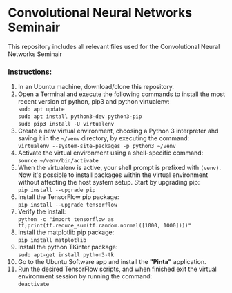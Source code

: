 # Convolutional Neural Networks Seminair
This repository includes all relevant files used for the Convolutional Neural Networks Seminair

### Instructions:
1. In an Ubuntu machine, download/clone this repository.
2. Open a Terminal and execute the following commands to install the most recent version of python, pip3 and python virtualenv:  
`sudo apt update`  
`sudo apt install python3-dev python3-pip`  
`sudo pip3 install -U virtualenv`  
3. Create a new virtual environment, choosing a Python 3 interpreter ahd saving it in the `~/venv` directory, by executing the command:  
`virtualenv --system-site-packages -p python3 ~/venv`  
4. Activate the virtual environment using a shell-specific command:  
`source ~/venv/bin/activate`  
5. When the virtualenv is active, your shell prompt is prefixed with `(venv)`. Now it's possible to install packages within the virtual environment without affecting the host system setup. Start by upgrading pip:  
`pip install --upgrade pip`  
6. Install the TensorFlow pip package:  
`pip install --upgrade tensorflow`  
7. Verify the install:  
`python -c "import tensorflow as tf;print(tf.reduce_sum(tf.random.normal([1000, 1000])))"`  
8. Install the matplotlib pip package:  
`pip install matplotlib`  
9. Install the python TKinter package:  
`sudo apt-get install python3-tk`  
10. Go to the Ubuntu Software app and install the __"Pinta"__ application.  
11. Run the desired TensorFlow scripts, and when finished exit the virtual environment session by running the command:  
`deactivate`

